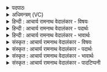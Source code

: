 <details><summary>पदपाठः</summary>

आ꣢। ते꣣। अग्ने। इधीमहि। द्युम꣡न्त꣢म्। दे꣣व। अज꣡र꣢म्। अ꣣। ज꣡र꣢꣯म्। यत्। ह꣣। स्या꣢। ते꣣। प꣡नी꣢꣯यसी। स꣣मि꣢त्। स꣣म्। इ꣢त्। दी꣣द꣡य꣢ति। द्य꣡वि꣢꣯। इ꣡ष꣢꣯म्। स्तो꣣तृ꣡भ्यः꣢। आ। भ꣣र। १०२२।
</details>

<details><summary>अधिमन्त्रम् (VC)</summary>

- अग्निः
- वसुश्रुत आत्रेयः
- पङ्क्तिः
- पञ्चमः
</details>

<details><summary>हिन्दी : आचार्य रामनाथ वेदालंकार - विषयः</summary>

प्रथम ऋचा पूर्वार्चिक में ४१९ क्रमाङ्क पर परमात्मा को सम्बोधित की गयी थी। यहाँ आचार्य को सम्बोधन करते हैं।
</details>

<details><summary>हिन्दी : आचार्य रामनाथ वेदालंकार - पदार्थः</summary>

पदार्थान्वयभाषाः -  हे (देव) ज्ञान-प्रकाश के प्रदाता (अग्ने) विद्वन् आचार्य ! हम (ते) आपके (द्युमन्तम्) तेजस्वी,(अजरम्) पुराना न होनेवाले ज्ञान-समूह को (इधीमहि) अपने अन्दर प्रदीप्त करते हैं। (यत् ह) जो (स्या) वह (ते) आपकी (पनीयसी) अतिशय स्तुति-योग्य (समित्) ज्ञान-दीप्ति (द्यवि) प्रकाशित आपके आत्मा में (दीदयति) प्रदीप्त हो रही है,उस (इषम्) व्याप्त ज्ञानदीप्ति को (स्तोतृभ्यः) ईश्वर-स्तोता हम शिष्यों को (आ भर) प्रदान कीजिए ॥१॥
</details>

<details><summary>हिन्दी : आचार्य रामनाथ वेदालंकार - भावार्थः</summary>

भावार्थभाषाः -  जो कोई भी विद्याएँ आचार्य जानता है,उन सभी को शिष्यों के लिए भलीभाँति देवे,जिससे शिष्य विद्वान् होकर अपने शिष्यों को पढ़ायें। इस प्रकार विद्या के पढ़ने-पढ़ाने का क्रम आगे-आगे बिना विघ्न के चलता रहे ॥१॥
</details>

<details><summary>संस्कृत : आचार्य रामनाथ वेदालंकार - विषयः</summary>

तत्र प्रथमा ऋक् पूर्वार्चिके ४१९ क्रमाङ्के परमात्मानं सम्बोधिता। अत्राचार्यः सम्बोध्यते।
</details>

<details><summary>संस्कृत : आचार्य रामनाथ वेदालंकार - पदार्थः</summary>

पदार्थान्वयभाषाः -  हे (देव) ज्ञानप्रकाशप्रदातः (अग्ने) विद्वन् आचार्य ! वयम् (ते) तव (द्युमन्तम्) तेजोमयम्, (अजरम्) जरारहितम् ज्ञानस्तोमम् (इधीमहि) स्वाभ्यन्तरे प्रदीपयामः। (यत् ह) यत् खलु (स्या) सा (ते) तव (पनीयसी) स्तुत्यतरा (समित्) ज्ञानदीप्तिः (द्यवि) प्रकाशिते तवात्मनि (दीदयति) दीप्यते,ताम् (इषम्) व्याप्तां ज्ञानदीप्तिम् (स्तोतृभ्यः) ईश्वरस्तोतृभ्यः शिष्येभ्यः अस्मभ्यम् (आ भर) आहर ॥१॥२
</details>

<details><summary>संस्कृत : आचार्य रामनाथ वेदालंकार - भावार्थः</summary>

भावार्थभाषाः -  याः का अपि विद्या आचार्यो जानाति ताः सर्वा अपि शिष्येभ्यः सम्यक् प्रयच्छेत् येन शिष्या विद्वांसो भूत्वा स्वशिष्यान् पाठयेयुः। एवं विद्याध्ययनाध्यापनक्रम उत्तरोत्तरं निर्विघ्नं प्रवर्तेत ॥१॥
</details>

<details><summary>संस्कृत : आचार्य रामनाथ वेदालंकार - पादटिप्पनी</summary>

टिप्पणी:   १. ऋ० ५।६।४, अथ० १८।४।८८ (ऋषिः अथर्वा), अथर्ववेदे ‘आ त्वा॑ग्न, यद् ध सा’, ‘द्यवि इषं’ इति पाठः। साम० ४१८। २. ऋग्भाष्ये दयानन्दर्षिणा मन्त्रोऽयमग्निविद्याविदो विदुषो विषये व्याख्यातः।
</details>